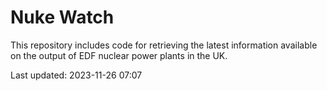 # Nuke Watch

This repository includes code for retrieving the latest information available on the output of EDF nuclear power plants in the UK.

Last updated: 2023-11-26 07:07